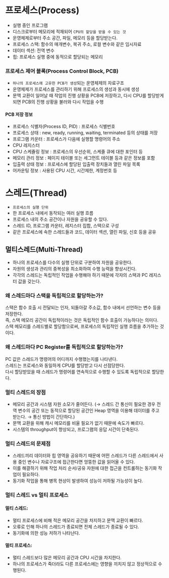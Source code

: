 # 프로세스(Process)
- 실행 중인 프로그램
- 디스크로부터 메모리에 적재되어 `CPU의 할당을 받을 수 있는 것`
- 운영체제로부터 주소 공간, 파일, 메모리 등을 할당받는다.
- 프로세스 스택: 함수의 매개변수, 복귀 주소, 로컬 변수와 같은 임시자료
- 데이터 섹션: 전역 변수
- 힙: 프로세스 실행 중에 동적으로 할당되는 메모리
### 프로세스 제어 블록(Process Control Block, PCB)
- `하나의 프로세스에 고유한 PCB가 생성`되는 운영체제의 자료구조
- 운영체제가 프로세스를 관리하기 위해 프로세스의 생성과 동시에 생성
- 문맥 교환이 일어날 때 작업의 진행 상황을 PCB에 저장하고, 다시 CPU를 할당받게 되면 PCB의 진행 상황을 불러와 다시 작업을 수행
#### PCB 저장 정보
- 프로세스 식별자(Process ID, PID) : 프로세스 식별번호
- 프로세스 상태 : new, ready, running, waiting, terminated 등의 상태를 저장
- 프로그램 카운터 : 프로세스가 다음에 실행할 명령어의 주소
- CPU 레지스터
- CPU 스케쥴링 정보 : 프로세스의 우선순위, 스케줄 큐에 대한 포인터 등
- 메모리 관리 정보 : 페이지 테이블 또는 세그먼트 테이블 등과 같은 정보를 포함
- 입출력 상태 정보 : 프로세스에 할당된 입출력 장치들과 열린 파일 목록
- 어카운팅 정보 : 사용된 CPU 시간, 시간제한, 계정번호 등
# 스레드(Thread)
- `프로세스의 실행 단위`
- 한 프로세스 내에서 동작되는 여러 실행 흐름
- 프로세스 내의 주소 공간이나 자원을 공유할 수 있다.
- 스레드 ID, 프로그램 카운터, 레지스터 집합, 스택으로 구성
- 같은 프로세스에 속한 스레드들과 코드, 데이터 섹션, 열린 파일, 신호 등을 공유
## 멀티스레드(Multi-Thread)
- 하나의 프로세스를 다수의 실행 단위로 구분하여 자원을 공유한다.
- 자원의 생성과 관리의 중복성을 최소화하여 수행 능력을 향상시킨다.
- 각각의 스레드는 독립적인 작업을 수행해야 하기 때문에 각자의 스택과 PC 레지스터 값을 갖는다.
### 왜 스레드마다 스택을 독립적으로 할당하는가?
스택은 함수 호출 시 전달되는 인자, 되돌아갈 주소값, 함수 내에서 선언하는 변수 등을 저장한다.  
즉, 스택 메모리 공간이 독립적이라는 것은 독립적인 함수 호출이 가능하다는 의미다.  
스택 메모리를 스레드별로 할당함으로써, 프로세스의 독립적인 실행 흐름을 추가하는 것이다.
### 왜 스레드마다 PC Register를 독립적으로 할당하는가?
PC 값은 스레드가 명령어의 어디까지 수행했는지를 나타낸다.  
스레드는 프로세스와 동일하게 CPU를 할당받고 다시 선점당한다.  
다시 할당받았을 때 스레드가 명령어를 연속적으로 수행할 수 있도록 독립적으로 할당한다.
### 멀티 스레드의 장점
- 메모리 공간과 시스템 자원 소모가 줄어든다. (&rarr; 스레드 간 통신이 필요한 경우 전역 변수의 공간 또는 동적으로 할당된 공간인 Heap 영역을 이용해 데이터를 주고 받는다. &rarr; 통신 방법이 간단하다.)
- 문맥 교환을 위해 캐시 메모리를 비울 필요가 없기 때문에 속도가 빠르다.
- 시스템의 throughput이 향상되고, 프로그램의 응답 시간이 단축된다.
### 멀티 스레드의 문제점
- 스레드끼리 데이터와 힙 영역을 공유하기 때문에 어떤 스레드가 다른 스레드에서 사용 중인 변수나 자료구조에 접근한다면 엉뚱한 값을 읽어올 수 있다.
- 이를 해결하기 위해 작업 처리 순서/공유 자원에 대한 접근을 컨트롤하는 동기화 작업이 필요하다.
- 동기화 작업을 통해 병목 현상이 발생하여 성능이 저하될 가능성이 높다.
### 멀티 스레드 vs 멀티 프로세스
#### 멀티 스레드: 
- 멀티 프로세스에 비해 적은 메모리 공간을 차지하고 문맥 교환이 빠르다. 
- 오류로 인해 하나의 스레드가 종료되면 전체 스레드가 종료될 수 있다. 
- 동기화에 의한 성능 저하가 나타난다.
#### 멀티 프로세스: 
- 멀티 스레드보다 많은 메모리 공간과 CPU 시간을 차지한다. 
- 하나의 프로세스가 죽더라도 다른 프로세스에는 영향을 끼치지 않고 정상적으로 수행된다.
